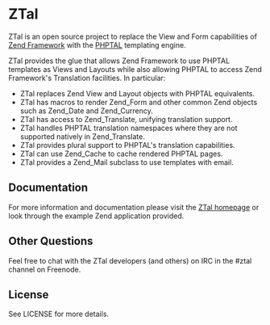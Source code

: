 # ZTal

ZTal is an open source project to replace the View and Form capabilities of
[Zend Framework](http://framework.zend.com) with the [PHPTAL](http://phptal.org)
templating engine.

ZTal provides the glue that allows Zend Framework to use PHPTAL templates as
Views and Layouts while also allowing PHPTAL to access Zend Framework's
Translation facilities. In particular:

* ZTal replaces Zend View and Layout objects with PHPTAL equivalents.
* ZTal has macros to render Zend_Form and other common Zend objects such as
  Zend_Date and Zend_Currency.
* ZTal has access to Zend_Translate, unifying translation support.
* ZTal handles PHPTAL translation namespaces where they are not supported
  natively in Zend_Translate.
* ZTal provides plural support to PHPTAL's translation capabilities.
* ZTal can use Zend_Cache to cache rendered PHPTAL pages.
* ZTal provides a Zend_Mail subclass to use templates with email.


## Documentation

For more information and documentation please visit the
[ZTal homepage](http://opensource.names.co.uk/ztal) or look through the example
Zend application provided.


## Other Questions

Feel free to chat with the ZTal developers (and others) on IRC in the #ztal
channel on Freenode.


## License

See LICENSE for more details.
